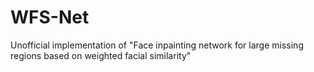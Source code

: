 # WFS-Net
Unofficial implementation of "Face inpainting network for large missing regions based on weighted facial similarity"
